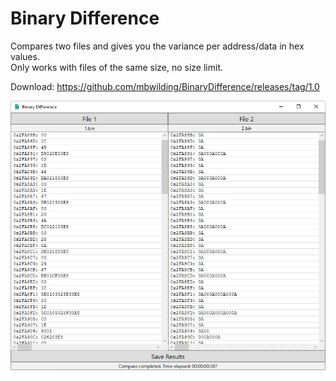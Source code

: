 # Binary Difference

Compares two files and gives you the variance per address/data in hex values.<br />
Only works with files of the same size, no size limit.

Download: https://github.com/mbwilding/BinaryDifference/releases/tag/1.0

![Binary Difference](Preview.png?raw=true "Binary Difference")
